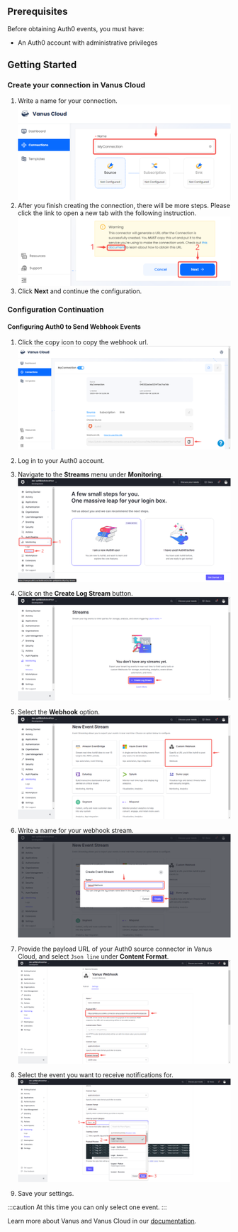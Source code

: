 ## Prerequisites

Before obtaining Auth0 events, you must have:

- An Auth0 account with administrative privileges

## Getting Started

### Create your connection in Vanus Cloud

1. Write a name for your connection.
![](images/1.png)
2. After you finish creating the connection, there will be more steps. Please click the link to open a new tab with the following instruction.
![](images/2.png)
3. Click **Next** and continue the configuration.

### Configuration Continuation 

#### **Configuring Auth0 to Send Webhook Events**

1. Click the copy icon to copy the webhook url.
   ![getLink](images/copy%20url.png)  

2. Log in to your Auth0 account.  

3. Navigate to the **Streams** menu under **Monitoring**.
![img.png](images/monitoring.png)  

4. Click on the **Create Log Stream** button.
   ![img_1.png](images/create%20log%20stream.png)  

5. Select the **Webhook** option.
   ![img_2.png](images/custom%20webhook.png)  

6. Write a name for your webhook stream.
![](images/name%20event%20stream.png)  

7. Provide the payload URL of your Auth0 source connector in Vanus Cloud, and select `Json line` under **Content Format**.
![](images/payload.png)  

8. Select the event you want to receive notifications for. 
![img.png](images/filter.png)  

9. Save your settings.

:::caution
At this time you can only select one event.
:::



Learn more about Vanus and Vanus Cloud in our [documentation](https://docs.vanus.ai).
